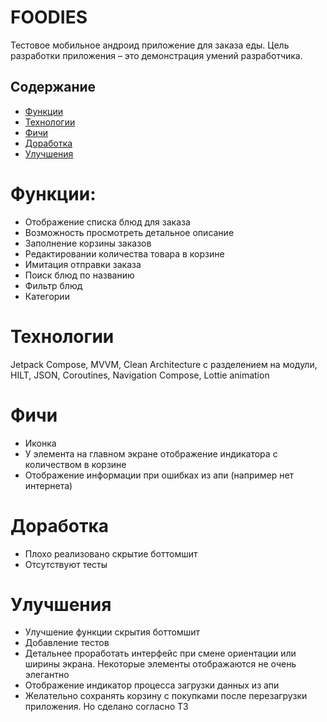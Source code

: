 # FOODIES
Тестовое мобильное андроид приложение для заказа еды. Цель разработки приложения – это демонстрация умений разработчика.

## Содержание
- [Функции](#функции)
- [Технологии](#технологии)
- [Фичи](#фичи)
- [Доработка](#доработка)
- [Улучшения](#Улучшения)

# Функции:
- Отображение списка блюд для заказа
- Возможность просмотреть детальное описание
- Заполнение корзины заказов
- Редактировании количества товара в корзине
- Имитация отправки заказа
- Поиск блюд по названию
- Фильтр блюд
- Категории

# Технологии
Jetpack Compose, MVVM, Clean Architecture с разделением на модули, HILT, JSON, Coroutines, Navigation Compose, Lottie animation

# Фичи
- Иконка
- У элемента на главном экране отображение индикатора с количеством в корзине 
- Отображение информации при ошибках из апи (например нет интернета)

# Доработка
- Плохо реализовано скрытие боттомшит
- Отсутствуют тесты

# Улучшения
-	Улучшение функции скрытия боттомшит 
-	Добавление тестов
-	Детальнее проработать интерфейс при смене ориентации или ширины экрана. Некоторые элементы отображаются не очень элегантно
-	Отображение индикатор процесса загрузки данных из апи
-	Желательно сохранять корзину с покупками после перезагрузки приложения. Но сделано согласно ТЗ
